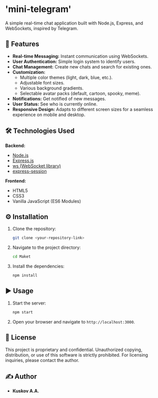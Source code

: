 # 'mini-telegram'

A simple real-time chat application built with Node.js, Express, and WebSockets, inspired by Telegram.

## 🚀 Features

*   **Real-time Messaging:** Instant communication using WebSockets.
*   **User Authentication:** Simple login system to identify users.
*   **Chat Management:** Create new chats and search for existing ones.
*   **Customization:**
    *   Multiple color themes (light, dark, blue, etc.).
    *   Adjustable font sizes.
    *   Various background gradients.
    *   Selectable avatar packs (default, cartoon, spooky, meme).
*   **Notifications:** Get notified of new messages.
*   **User Status:** See who is currently online.
*   **Responsive Design:** Adapts to different screen sizes for a seamless experience on mobile and desktop.

## 🛠️ Technologies Used

**Backend:**
*   [Node.js](https://nodejs.org/)
*   [Express.js](https://expressjs.com/)
*   [ws (WebSocket library)](https://github.com/websockets/ws)
*   [express-session](https://github.com/expressjs/session)

**Frontend:**
*   HTML5
*   CSS3
*   Vanilla JavaScript (ES6 Modules)

## ⚙️ Installation

1.  Clone the repository:
    ```bash
    git clone <your-repository-link>
    ```
2.  Navigate to the project directory:
    ```bash
    cd Maket
    ```
3.  Install the dependencies:
    ```bash
    npm install
    ```

## ▶️ Usage

1.  Start the server:
    ```bash
    npm start
    ```
2.  Open your browser and navigate to `http://localhost:3000`.

## 📜 License

This project is proprietary and confidential. Unauthorized copying, distribution, or use of this software is strictly prohibited. For licensing inquiries, please contact the author.
## ✍️ Author

*   **Kuskov A.A.**